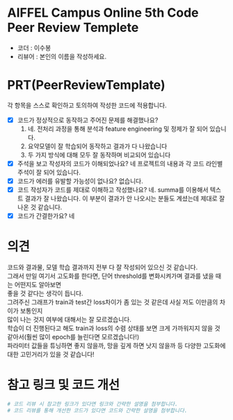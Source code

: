 # AIFFEL Campus Online 5th Code Peer Review Templete
- 코더 : 이수봉
- 리뷰어 : 본인의 이름을 작성하세요.


# PRT(PeerReviewTemplate) 
각 항목을 스스로 확인하고 토의하여 작성한 코드에 적용합니다.

- [X] 코드가 정상적으로 동작하고 주어진 문제를 해결했나요?
  1. 네. 전처리 과정을 통해 분석과 feature engineering 및 정제가 잘 되어 있습니다.
  2. 요약모델이 잘 학습되어 동작하고 결과가 다 나왔습니다
  3. 두 가지 방식에 대해 모두 잘 동작하며 비교되어 있습니다
- [X] 주석을 보고 작성자의 코드가 이해되었나요?
  네 프로젝트의 내용과 각 코드 라인별 주석이 잘 되어 있습니다.
- [X] 코드가 에러를 유발할 가능성이 없나요?
  없습니다.
- [X] 코드 작성자가 코드를 제대로 이해하고 작성했나요?
  네. summa를 이용해서 텍스트 결과가 잘 나왔습니다. 이 부분이 결과가 안 나오시는 분들도 계셨는데
  제대로 잘 나온 것 같습니다.
- [X] 코드가 간결한가요?
  네

# 의견
코드와 결과물, 모델 학습 결과까지 전부 다 잘 작성되어 있으신 것 같습니다.  
그래서 만일 여기서 고도화를 한다면, 단어 threshold를 변화시켜가며 결과를 냈을 때는 어떤지도 알아보면  
좋을 것 같다는 생각이 듭니다.  
그려주신 그래프가 train과 test간 loss차이가 좀 있는 것 같은데 사실 저도 이만큼의 차이가 보통인지  
많이 나는 것지 여부에 대해서는 잘 모르겠습니다.  
학습이 더 진행된다고 해도 train과 loss의 수렴 상태를 보면 크게 가까워지지 않을 것 같아서(훨씬 많이 epoch를 늘린다면 모르겠습니다!)  
파라미터 값들을 튜닝하면 좋지 않을까, 망을 깊게 하면 낫지 않을까 등 다양한 고도화에 대한 고민거리가 있을 것 같습니다!

# 참고 링크 및 코드 개선
```python
# 코드 리뷰 시 참고한 링크가 있다면 링크와 간략한 설명을 첨부합니다.
# 코드 리뷰를 통해 개선한 코드가 있다면 코드와 간략한 설명을 첨부합니다.
```
